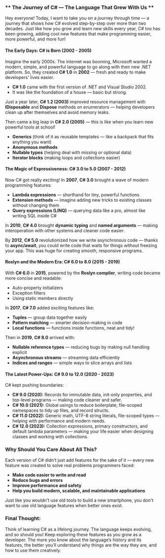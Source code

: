 

### ** The Journey of C# — The Language That Grew With Us **

Hey everyone! Today, I want to take you on a journey through time — a journey that shows how C# evolved step-by-step over more than two decades. Just like how you grow and learn new skills every year, C# too has been growing, adding cool new features that make programming easier, more powerful, and more fun!


#### The Early Days: C# is Born (2002 - 2005)

Imagine the early 2000s. The internet was booming, Microsoft wanted a modern, simple, and powerful language to go along with their new .NET platform. So, they created **C# 1.0** in **2002** — fresh and ready to make developers' lives easier.

* **C# 1.0** came with the first version of .NET and Visual Studio 2002.
* It was like the foundation of a house — basic but strong.

Just a year later, **C# 1.2 (2003)** improved resource management with **IDisposable** and **Dispose** methods on enumerators — helping developers clean up after themselves and avoid memory leaks.

Then came a big leap in **C# 2.0 (2005)** — this is like when you learn new powerful tools at school!

* **Generics** (think of it as reusable templates — like a backpack that fits anything you want)
* **Anonymous methods**
* **Nullable types** (helping deal with missing or optional data)
* **Iterator blocks** (making loops and collections easier)

#### The Magic of Expressiveness: C# 3.0 to 5.0 (2007 - 2012)

Now C# got really exciting! In **2007**, **C# 3.0** brought a wave of modern programming features:

* **Lambda expressions** — shorthand for tiny, powerful functions
* **Extension methods** — imagine adding new tricks to existing classes without changing them
* **Query expressions (LINQ)** — querying data like a pro, almost like writing SQL inside C#

In **2010**, **C# 4.0** brought **dynamic typing** and **named arguments** — making interoperation with other systems and cleaner code easier.

By **2012**, **C# 5.0** revolutionized how we write asynchronous code — thanks to **async/await**, you could write code that waits for things without freezing your app. This was huge for creating smooth, responsive programs.


#### Roslyn and the Modern Era: C# 6.0 to 8.0 (2015 - 2019)

With **C# 6.0** in **2015**, powered by the **Roslyn compiler**, writing code became more concise and readable:

* Auto-property initializers
* Exception filters
* Using static members directly

In **2017**, **C# 7.0** added exciting features like:

* **Tuples** — group data together easily
* **Pattern matching** — smarter decision-making in code
* **Local functions** — functions inside functions, neat and tidy!

Then in **2019**, **C# 8.0** arrived with:

* **Nullable reference types** — reducing bugs by making null handling explicit
* **Asynchronous streams** — streaming data efficiently
* **Indices and ranges** — simple ways to slice arrays and lists


#### The Latest Power-Ups: C# 9.0 to 12.0 (2020 - 2023)

C# kept pushing boundaries:

* **C# 9.0 (2020):** Records for immutable data, init-only properties, and top-level programs — making code cleaner and safer.
* **C# 10.0 (2021):** Global usings to reduce boilerplate, file-scoped namespaces to tidy up files, and record structs.
* **C# 11.0 (2022):** Generic math, UTF-8 string literals, file-scoped types — helping with performance and modern needs.
* **C# 12.0 (2023):** Collection expressions, primary constructors, and default lambda parameters — making your life easier when designing classes and working with collections.


### Why Should You Care About All This?

Each version of C# didn’t just add features for the sake of it — every new feature was created to solve real problems programmers faced:

* **Make code easier to write and read**
* **Reduce bugs and errors**
* **Improve performance and safety**
* **Help you build modern, scalable, and maintainable applications**

Just like you wouldn't use old tools to build a new smartphone, you don't want to use old language features when better ones exist.


### Final Thought:

Think of learning C# as a lifelong journey. The language keeps evolving, and so should you! Keep exploring these features as you grow as a developer. The more you know about the language’s history and its features, the better you'll understand why things are the way they are, and how to use them creatively.

